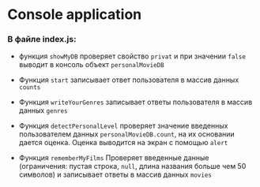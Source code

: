 # Console application  

### В файле index.js:  
  
- функция `showMyDB` проверяет свойство `privat` и при значении `false` выводит в консоль объект `personalMovieDB`  
  
- Функция `start` записывает ответ пользователя в массив данных `counts`  
  
- Функция `writeYourGenres` записывает ответы пользователя в массив данных `genres`  
  
- Функция `detectPersonalLevel` проверяет значение введенных пользователем данных `personalMovieDB.count`, на их основании дается оценка. Оценка выводится на экран с помощью `alert`  
  
- Функция  `rememberMyFilms` Проверяет введенные данные (ограничения: пустая строка, `null`, длина названия больше чем 50 символов) и записывает ответы в массив данных `movies`
